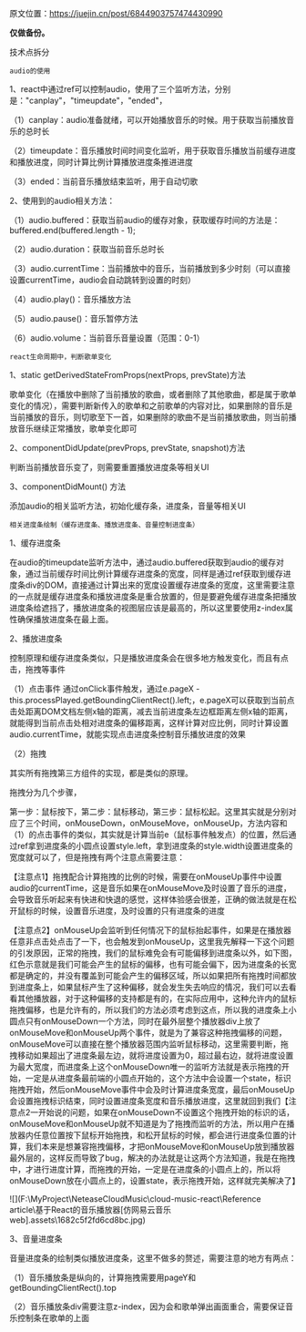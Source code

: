 原文位置：https://juejin.cn/post/6844903757474430990

**仅做备份。**

技术点拆分

```
audio的使用
```

1、react中通过ref可以控制audio，使用了三个监听方法，分别是："canplay"，"timeupdate"，"ended"，

（1）canplay：audio准备就绪，可以开始播放音乐的时候。用于获取当前播放音乐的总时长

（2）timeupdate：音乐播放时间时间变化监听，用于获取音乐播放当前缓存进度和播放进度，同时计算比例计算播放进度条推进进度

（3）ended：当前音乐播放结束监听，用于自动切歌

2、使用到的audio相关方法：

（1）audio.buffered：获取当前audio的缓存对象，获取缓存时间的方法是：buffered.end(buffered.length - 1);

（2）audio.duration：获取当前音乐总时长

（3）audio.currentTime：当前播放中的音乐，当前播放到多少时刻（可以直接设置currentTime，audio会自动跳转到设置的时刻）

（4）audio.play()：音乐播放方法

（5）audio.pause()：音乐暂停方法

（6）audio.volume：当前音乐音量设置（范围：0-1）

    react生命周期中，判断歌单变化

1、static getDerivedStateFromProps(nextProps, prevState)方法

歌单变化（在播放中删除了当前播放的歌曲，或者删除了其他歌曲，都是属于歌单变化的情况），需要判断新传入的歌单和之前歌单的内容对比，如果删除的音乐是当前播放的音乐，则切歌至下一首，如果删除的歌曲不是当前播放歌曲，则当前播放音乐继续正常播放，歌单变化即可

2、componentDidUpdate(prevProps, prevState, snapshot)方法

判断当前播放音乐变了，则需要重置播放进度条等相关UI

3、componentDidMount() 方法

添加audio的相关监听方法，初始化缓存条，进度条，音量等相关UI

    相关进度条绘制（缓存进度条、播放进度条、音量控制进度条）

1、缓存进度条

在audio的timeupdate监听方法中，通过audio.buffered获取到audio的缓存对象，通过当前缓存时间比例计算缓存进度条的宽度，同样是通过ref获取到缓存进度条div的DOM，直接通过计算出来的宽度设置缓存进度条的宽度，这里需要注意的一点就是缓存进度条和播放进度条是重合放置的，但是要避免缓存进度条把播放进度条给遮挡了，播放进度条的视图层应该是最高的，所以这里要使用z-index属性确保播放进度条在最上面。

2、播放进度条

控制原理和缓存进度条类似，只是播放进度条会在很多地方触发变化，而且有点击，拖拽等事件

（1）点击事件 通过onClick事件触发，通过e.pageX -this.processPlayed.getBoundingClientRect().left;，e.pageX可以获取到当前点击处距离DOM文档左侧x轴的距离，减去当前进度条左边框距离左侧x轴的距离，就能得到当前点击处相对进度条的偏移距离，这样计算对应比例，同时计算设置audio.currentTime，就能实现点击进度条控制音乐播放进度的效果

（2）拖拽

其实所有拖拽第三方组件的实现，都是类似的原理。 

拖拽分为几个步骤，

第一步：鼠标按下，第二步：鼠标移动，第三步：鼠标松起。这里其实就是分别对应了三个时间，onMouseDown，onMouseMove，onMouseUp，方法内容和（1）的点击事件的类似，其实就是计算当前e（鼠标事件触发点）的位置，然后通过ref拿到进度条的小圆点设置style.left，拿到进度条的style.width设置进度条的宽度就可以了，但是拖拽有两个注意点需要注意： 

【注意点1】拖拽配合计算拖拽的比例的时候，需要在onMouseUp事件中设置audio的currentTime，这是音乐如果在onMouseMove及时设置了音乐的进度，会导致音乐听起来有快进和快退的感觉，这样体验感会很差，正确的做法就是在松开鼠标的时候，设置音乐进度，及时设置的只有进度条的进度 

【注意点2】onMouseUp会监听到任何情况下的鼠标抬起事件，如果是在播放器任意非点击处点击了一下，也会触发到onMouseUp，这里我先解释一下这个问题的引发原因，正常的拖拽，我们的鼠标难免会有可能偏移到进度条以外，如下图，红色示意就是我们可能会产生的鼠标的偏移，也有可能会偏下，因为进度条的长宽都是确定的，并没有覆盖到可能会产生的偏移区域，所以如果把所有拖拽时间都放到进度条上，如果鼠标产生了这种偏移，就会发生失去响应的情况，我们可以去看看其他播放器，对于这种偏移的支持都是有的，在实际应用中，这种允许内的鼠标拖拽偏移，也是允许有的，所以我们的方法必须考虑到这点，所以我的进度条上小圆点只有onMouseDown一个方法，同时在最外层整个播放器div上放了onMouseMove和onMouseUp两个事件，就是为了兼容这种拖拽偏移的问题，onMouseMove可以直接在整个播放器范围内监听鼠标移动，这里需要判断，拖拽移动如果超出了进度条最左边，就将进度设置为0，超过最右边，就将进度设置为最大宽度，而进度条上这个onMouseDown唯一的监听方法就是表示拖拽的开始，一定是从进度条最前端的小圆点开始的，这个方法中会设置一个state，标识拖拽开始，然后onMouseMove事件中会及时计算进度条宽度，最后onMouseUp会设置拖拽标识结束，同时设置进度条宽度和音乐播放进度，这里就回到我们【注意点2一开始说的问题，如果在onMouseDown不设置这个拖拽开始的标识的话，onMouseMove和onMouseUp就不知道是为了拖拽而监听的方法，所以用户在播放器内任意位置按下鼠标开始拖拽，和松开鼠标的时候，都会进行进度条位置的计算，我们本来是想兼容拖拽偏移，才把onMouseMove和onMouseUp放到播放器最外层的，这样反而导致了bug，解决的办法就是让这两个方法知道，我是在拖拽中，才进行进度计算，而拖拽的开始，一定是在进度条的小圆点上的，所以将onMouseDown放在小圆点上的，设置state，表示拖拽开始，这样就完美解决了】

![](F:\MyProject\NeteaseCloudMusic\cloud-music-react\Reference article\基于React的音乐播放器[仿网易云音乐web].assets\1682c5f2fd6cd8bc.jpg)

3、音量进度条

音量进度条的绘制类似播放进度条，这里不做多的赘述，需要注意的地方有两点：

（1）音乐播放条是纵向的，计算拖拽需要用pageY和getBoundingClientRect().top

（2）音乐播放条div需要注意z-index，因为会和歌单弹出画面重合，需要保证音乐控制条在歌单的上面
